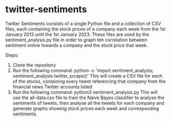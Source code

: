 # twitter-sentiments
Twitter Sentiments consists of a single Python file and a collection of CSV files, each containing the stock prices of a company each week from the 1st January 2013 until the 1st January 2023. These files are used by the sentiment_analysis.py file in order to graph teh correlation between sentiment online towards a company and the stock price that week.

Steps:
1. Clone the repository
2. Run the following command:
    python -c 'import sentiment_analysis; sentiment_analysis.twitter_scrape()'
    This will create a CSV file for each of the stocks, containing every tweet referencing that company from the financial news Twitter accounts listed
3. Run the following command:
    python3 sentiment_analysis.py
    This will use the all-data.csv file to train the Naive Bayes classifier to analyse the sentiments of tweets, then analyse all the tweets for each company and generate graphs showing stock prices each week and corresponding sentiments.